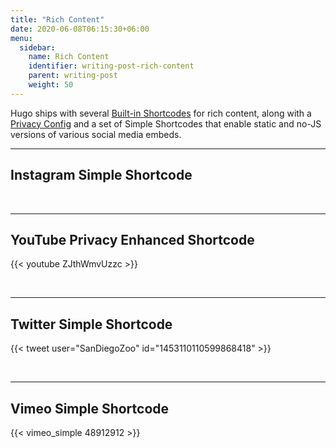 ```yaml
---
title: "Rich Content"
date: 2020-06-08T06:15:30+06:00
menu:
  sidebar:
    name: Rich Content
    identifier: writing-post-rich-content
    parent: writing-post
    weight: 50
---
```


Hugo ships with several [Built-in Shortcodes](https://gohugo.io/content-management/shortcodes/#use-hugo-s-built-in-shortcodes) for rich content, along with a [Privacy Config](https://gohugo.io/about/hugo-and-gdpr/) and a set of Simple Shortcodes that enable static and no-JS versions of various social media embeds.
<!--more-->
---

## Instagram Simple Shortcode
<!-- ref: https://github.com/gohugoio/hugo/issues/7879 -->

<br>

---

## YouTube Privacy Enhanced Shortcode

{{< youtube ZJthWmvUzzc >}}

<br>

---

## Twitter Simple Shortcode

{{< tweet user="SanDiegoZoo" id="1453110110599868418" >}}

<br>

---

## Vimeo Simple Shortcode

{{< vimeo_simple 48912912 >}}
